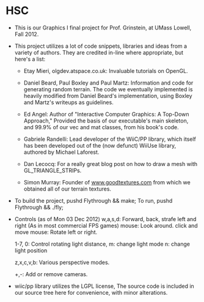 HSC
===

- This is our Graphics I final project for Prof. Grinstein,
  at UMass Lowell, Fall 2012.

- This project utilizes a lot of code snippets, libraries and ideas from
  a variety of authors. They are credited in-line where appropriate, but here's a list:
  
  - Etay Mieri, olgdev.atspace.co.uk:
    	 Invaluable tutorials on OpenGL.  

  - Daniel Beard, Paul Boxley and Paul Martz:
    	   Information and code for generating random terrain.
	   The code we eventually implemented is heavily modified
	   from Daniel Beard's implementation, using Boxley and Martz's 
	   writeups as guidelines.

  - Ed Angel:
      Author of "Interactive Computer Graphics: A Top-Down Approach,"
      Provided the basis of our executable's main skeleton, 
      and 99.9% of our vec and mat classes, from his book's code.

  - Gabriele Randelli:
      Lead developer of the WiiC/PP library, which itself has been
      developed out of the (now defunct) WiiUse library, authored by
      Michael Laforest.

  - Dan Lecocq:
      For a really great blog post on how to draw a mesh with
      GL_TRIANGLE_STRIPs.

  - Simon Murray:
      Founder of www.goodtextures.com from which we obtained
      all of our terrain textures.

- To build the project, pushd Flythrough && make;
  To run, pushd Flythrough && ./fly;

- Controls (as of Mon 03 Dec 2012)
  w,a,s,d: Forward, back, strafe left and right (As in most commercial FPS games)
  mouse: Look around.
  click and move mouse: Rotate left or right.
  
  1-7, 0: Control rotating light distance,
  m: change light mode
  n: change light position

  z,x,c,v,b: Various perspective modes.

  +,-: Add or remove cameras.

- wiic/pp library utilizes the LGPL license,
  The source code is included in our source tree here for convenience,
  with minor alterations.